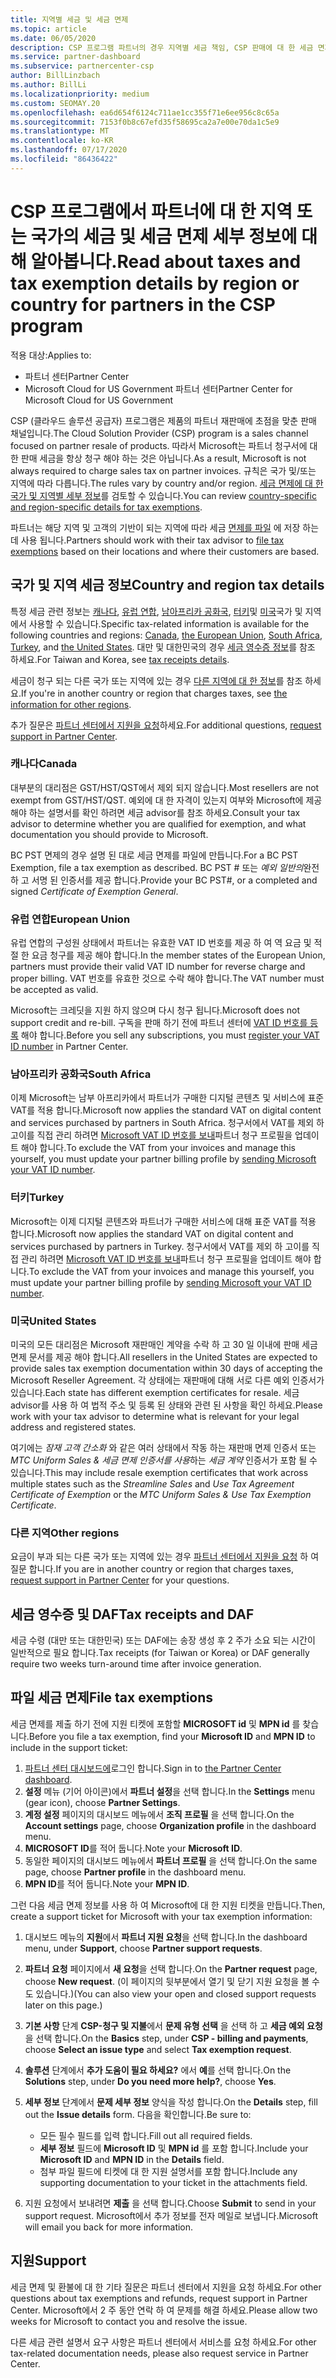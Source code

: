 ```yaml
---
title: 지역별 세금 및 세금 면제
ms.topic: article
ms.date: 06/05/2020
description: CSP 프로그램 파트너의 경우 지역별 세금 책임, CSP 판매에 대 한 세금 면제를 제출 하는 방법 및 세금 질문에 대 한 지원을 받는 방법에 대해 알아보세요.
ms.service: partner-dashboard
ms.subservice: partnercenter-csp
author: BillLinzbach
ms.author: BillLi
ms.localizationpriority: medium
ms.custom: SEOMAY.20
ms.openlocfilehash: ea6d654f6124c711ae1cc355f71e6ee956c8c65a
ms.sourcegitcommit: 7153f0b8c67efd35f58695ca2a7e00e70da1c5e9
ms.translationtype: MT
ms.contentlocale: ko-KR
ms.lasthandoff: 07/17/2020
ms.locfileid: "86436422"
---
```

# <a name="read-about-taxes-and-tax-exemption-details-by-region-or-country-for-partners-in-the-csp-program"></a><span data-ttu-id="af7b8-103">CSP 프로그램에서 파트너에 대 한 지역 또는 국가의 세금 및 세금 면제 세부 정보에 대해 알아봅니다.</span><span class="sxs-lookup"><span data-stu-id="af7b8-103">Read about taxes and tax exemption details by region or country for partners in the CSP program</span></span>

<span data-ttu-id="af7b8-104">적용 대상:</span><span class="sxs-lookup"><span data-stu-id="af7b8-104">Applies to:</span></span>

- <span data-ttu-id="af7b8-105">파트너 센터</span><span class="sxs-lookup"><span data-stu-id="af7b8-105">Partner Center</span></span>
- <span data-ttu-id="af7b8-106">Microsoft Cloud for US Government 파트너 센터</span><span class="sxs-lookup"><span data-stu-id="af7b8-106">Partner Center for Microsoft Cloud for US Government</span></span>

<span data-ttu-id="af7b8-107">CSP (클라우드 솔루션 공급자) 프로그램은 제품의 파트너 재판매에 초점을 맞춘 판매 채널입니다.</span><span class="sxs-lookup"><span data-stu-id="af7b8-107">The Cloud Solution Provider (CSP) program is a sales channel focused on partner resale of products.</span></span> <span data-ttu-id="af7b8-108">따라서 Microsoft는 파트너 청구서에 대 한 판매 세금을 항상 청구 해야 하는 것은 아닙니다.</span><span class="sxs-lookup"><span data-stu-id="af7b8-108">As a result, Microsoft is not always required to charge sales tax on partner invoices.</span></span> <span data-ttu-id="af7b8-109">규칙은 국가 및/또는 지역에 따라 다릅니다.</span><span class="sxs-lookup"><span data-stu-id="af7b8-109">The rules vary by country and/or region.</span></span> <span data-ttu-id="af7b8-110">[세금 면제에 대 한 국가 및 지역별 세부 정보](#country-and-region-tax-details)를 검토할 수 있습니다.</span><span class="sxs-lookup"><span data-stu-id="af7b8-110">You can review [country-specific and region-specific details for tax exemptions](#country-and-region-tax-details).</span></span>

<span data-ttu-id="af7b8-111">파트너는 해당 지역 및 고객의 기반이 되는 지역에 따라 세금 [면제를 파일](#file-tax-exemptions) 에 저장 하는 데 사용 됩니다.</span><span class="sxs-lookup"><span data-stu-id="af7b8-111">Partners should work with their tax advisor to [file tax exemptions](#file-tax-exemptions) based on their locations and where their customers are based.</span></span>

## <a name="country-and-region-tax-details"></a><span data-ttu-id="af7b8-112">국가 및 지역 세금 정보</span><span class="sxs-lookup"><span data-stu-id="af7b8-112">Country and region tax details</span></span>

<span data-ttu-id="af7b8-113">특정 세금 관련 정보는 [캐나다](#canada), [유럽 연합](#european-union), [남아프리카 공화국](#south-africa), [터키](#turkey)및 [미국](#united-states)국가 및 지역에서 사용할 수 있습니다.</span><span class="sxs-lookup"><span data-stu-id="af7b8-113">Specific tax-related information is available for the following countries and regions: [Canada](#canada), [the European Union](#european-union), [South Africa](#south-africa), [Turkey](#turkey), and [the United States](#united-states).</span></span> <span data-ttu-id="af7b8-114">대만 및 대한민국의 경우 [세금 영수증 정보](#tax-receipts-and-daf)를 참조 하세요.</span><span class="sxs-lookup"><span data-stu-id="af7b8-114">For Taiwan and Korea, see [tax receipts details](#tax-receipts-and-daf).</span></span>

<span data-ttu-id="af7b8-115">세금이 청구 되는 다른 국가 또는 지역에 있는 경우 [다른 지역에 대 한 정보](#other-regions)를 참조 하세요.</span><span class="sxs-lookup"><span data-stu-id="af7b8-115">If you're in another country or region that charges taxes, see [the information for other regions](#other-regions).</span></span>

<span data-ttu-id="af7b8-116">추가 질문은 [파트너 센터에서 지원을 요청](#support)하세요.</span><span class="sxs-lookup"><span data-stu-id="af7b8-116">For additional questions, [request support in Partner Center](#support).</span></span>

### <a name="canada"></a><span data-ttu-id="af7b8-117">캐나다</span><span class="sxs-lookup"><span data-stu-id="af7b8-117">Canada</span></span>

<span data-ttu-id="af7b8-118">대부분의 대리점은 GST/HST/QST에서 제외 되지 않습니다.</span><span class="sxs-lookup"><span data-stu-id="af7b8-118">Most resellers are not exempt from GST/HST/QST.</span></span> <span data-ttu-id="af7b8-119">예외에 대 한 자격이 있는지 여부와 Microsoft에 제공 해야 하는 설명서를 확인 하려면 세금 advisor를 참조 하세요.</span><span class="sxs-lookup"><span data-stu-id="af7b8-119">Consult your tax advisor to determine whether you are qualified for exemption, and what documentation you should provide to Microsoft.</span></span>

<span data-ttu-id="af7b8-120">BC PST 면제의 경우 설명 된 대로 세금 면제를 파일에 만듭니다.</span><span class="sxs-lookup"><span data-stu-id="af7b8-120">For a BC PST Exemption, file a tax exemption as described.</span></span> <span data-ttu-id="af7b8-121">BC PST # 또는 *예외 일반의*완전 하 고 서명 된 인증서를 제공 합니다.</span><span class="sxs-lookup"><span data-stu-id="af7b8-121">Provide your BC PST#, or a completed and signed *Certificate of Exemption General*.</span></span>

### <a name="european-union"></a><span data-ttu-id="af7b8-122">유럽 연합</span><span class="sxs-lookup"><span data-stu-id="af7b8-122">European Union</span></span>

<span data-ttu-id="af7b8-123">유럽 연합의 구성원 상태에서 파트너는 유효한 VAT ID 번호를 제공 하 여 역 요금 및 적절 한 요금 청구를 제공 해야 합니다.</span><span class="sxs-lookup"><span data-stu-id="af7b8-123">In the member states of the European Union, partners must provide their valid VAT ID number for reverse charge and proper billing.</span></span> <span data-ttu-id="af7b8-124">VAT 번호를 유효한 것으로 수락 해야 합니다.</span><span class="sxs-lookup"><span data-stu-id="af7b8-124">The VAT number must be accepted as valid.</span></span>

<span data-ttu-id="af7b8-125">Microsoft는 크레딧을 지원 하지 않으며 다시 청구 됩니다.</span><span class="sxs-lookup"><span data-stu-id="af7b8-125">Microsoft does not support credit and re-bill.</span></span> <span data-ttu-id="af7b8-126">구독을 판매 하기 전에 파트너 센터에 [VAT ID 번호를 등록](organization-tax-info.md) 해야 합니다.</span><span class="sxs-lookup"><span data-stu-id="af7b8-126">Before you sell any subscriptions, you must [register your VAT ID number](organization-tax-info.md) in Partner Center.</span></span>

### <a name="south-africa"></a><span data-ttu-id="af7b8-127">남아프리카 공화국</span><span class="sxs-lookup"><span data-stu-id="af7b8-127">South Africa</span></span>

<span data-ttu-id="af7b8-128">이제 Microsoft는 남부 아프리카에서 파트너가 구매한 디지털 콘텐츠 및 서비스에 표준 VAT를 적용 합니다.</span><span class="sxs-lookup"><span data-stu-id="af7b8-128">Microsoft now applies the standard VAT on digital content and services purchased by partners in South Africa.</span></span> <span data-ttu-id="af7b8-129">청구서에서 VAT를 제외 하 고이를 직접 관리 하려면 [Microsoft VAT ID 번호를 보내](organization-tax-info.md)파트너 청구 프로필을 업데이트 해야 합니다.</span><span class="sxs-lookup"><span data-stu-id="af7b8-129">To exclude the VAT from your invoices and manage this yourself, you must update your partner billing profile by [sending Microsoft your VAT ID number](organization-tax-info.md).</span></span>

### <a name="turkey"></a><span data-ttu-id="af7b8-130">터키</span><span class="sxs-lookup"><span data-stu-id="af7b8-130">Turkey</span></span>

<span data-ttu-id="af7b8-131">Microsoft는 이제 디지털 콘텐츠와 파트너가 구매한 서비스에 대해 표준 VAT를 적용 합니다.</span><span class="sxs-lookup"><span data-stu-id="af7b8-131">Microsoft now applies the standard VAT on digital content and services purchased by partners in Turkey.</span></span> <span data-ttu-id="af7b8-132">청구서에서 VAT를 제외 하 고이를 직접 관리 하려면 [Microsoft VAT ID 번호를 보내](organization-tax-info.md)파트너 청구 프로필을 업데이트 해야 합니다.</span><span class="sxs-lookup"><span data-stu-id="af7b8-132">To exclude the VAT from your invoices and manage this yourself, you must update your partner billing profile by [sending Microsoft your VAT ID number](organization-tax-info.md).</span></span>

### <a name="united-states"></a><span data-ttu-id="af7b8-133">미국</span><span class="sxs-lookup"><span data-stu-id="af7b8-133">United States</span></span>

<span data-ttu-id="af7b8-134">미국의 모든 대리점은 Microsoft 재판매인 계약을 수락 하 고 30 일 이내에 판매 세금 면제 문서를 제공 해야 합니다.</span><span class="sxs-lookup"><span data-stu-id="af7b8-134">All resellers in the United States are expected to provide sales tax exemption documentation within 30 days of accepting the Microsoft Reseller Agreement.</span></span> <span data-ttu-id="af7b8-135">각 상태에는 재판매에 대해 서로 다른 예외 인증서가 있습니다.</span><span class="sxs-lookup"><span data-stu-id="af7b8-135">Each state has different exemption certificates for resale.</span></span> <span data-ttu-id="af7b8-136">세금 advisor를 사용 하 여 법적 주소 및 등록 된 상태와 관련 된 사항을 확인 하세요.</span><span class="sxs-lookup"><span data-stu-id="af7b8-136">Please work with your tax advisor to determine what is relevant for your legal address and registered states.</span></span>

<span data-ttu-id="af7b8-137">여기에는 *잠재 고객 간소화* 와 같은 여러 상태에서 작동 하는 재판매 면제 인증서 또는 *MTC Uniform Sales & 세금 면제 인증서를 사용*하는 *세금 계약* 인증서가 포함 될 수 있습니다.</span><span class="sxs-lookup"><span data-stu-id="af7b8-137">This may include resale exemption certificates that work across multiple states such as the *Streamline Sales* and *Use Tax Agreement Certificate of Exemption* or the *MTC Uniform Sales & Use Tax Exemption Certificate*.</span></span>

### <a name="other-regions"></a><span data-ttu-id="af7b8-138">다른 지역</span><span class="sxs-lookup"><span data-stu-id="af7b8-138">Other regions</span></span>

<span data-ttu-id="af7b8-139">요금이 부과 되는 다른 국가 또는 지역에 있는 경우 [파트너 센터에서 지원을 요청](#support) 하 여 질문 합니다.</span><span class="sxs-lookup"><span data-stu-id="af7b8-139">If you are in another country or region that charges taxes, [request support in Partner Center](#support) for your questions.</span></span>

## <a name="tax-receipts-and-daf"></a><span data-ttu-id="af7b8-140">세금 영수증 및 DAF</span><span class="sxs-lookup"><span data-stu-id="af7b8-140">Tax receipts and DAF</span></span>

<span data-ttu-id="af7b8-141">세금 수령 (대만 또는 대한민국) 또는 DAF에는 송장 생성 후 2 주가 소요 되는 시간이 일반적으로 필요 합니다.</span><span class="sxs-lookup"><span data-stu-id="af7b8-141">Tax receipts (for Taiwan or Korea) or DAF generally require two weeks turn-around time after invoice generation.</span></span>

## <a name="file-tax-exemptions"></a><span data-ttu-id="af7b8-142">파일 세금 면제</span><span class="sxs-lookup"><span data-stu-id="af7b8-142">File tax exemptions</span></span>

<span data-ttu-id="af7b8-143">세금 면제를 제출 하기 전에 지원 티켓에 포함할 **MICROSOFT id** 및 **MPN id** 를 찾습니다.</span><span class="sxs-lookup"><span data-stu-id="af7b8-143">Before you file a tax exemption, find your **Microsoft ID** and **MPN ID** to include in the support ticket:</span></span>

1. <span data-ttu-id="af7b8-144">[파트너 센터 대시보드에](https://partner.microsoft.com/dashboard/)로그인 합니다.</span><span class="sxs-lookup"><span data-stu-id="af7b8-144">Sign in to [the Partner Center dashboard](https://partner.microsoft.com/dashboard/).</span></span>
2. <span data-ttu-id="af7b8-145">**설정** 메뉴 (기어 아이콘)에서 **파트너 설정**을 선택 합니다.</span><span class="sxs-lookup"><span data-stu-id="af7b8-145">In the **Settings** menu (gear icon), choose **Partner Settings**.</span></span>
3. <span data-ttu-id="af7b8-146">**계정 설정** 페이지의 대시보드 메뉴에서 **조직 프로필** 을 선택 합니다.</span><span class="sxs-lookup"><span data-stu-id="af7b8-146">On the **Account settings** page, choose **Organization profile** in the dashboard menu.</span></span>
4. <span data-ttu-id="af7b8-147">**MICROSOFT ID**를 적어 둡니다.</span><span class="sxs-lookup"><span data-stu-id="af7b8-147">Note your **Microsoft ID**.</span></span>
5. <span data-ttu-id="af7b8-148">동일한 페이지의 대시보드 메뉴에서 **파트너 프로필** 을 선택 합니다.</span><span class="sxs-lookup"><span data-stu-id="af7b8-148">On the same page, choose **Partner profile** in the dashboard menu.</span></span>
6. <span data-ttu-id="af7b8-149">**MPN ID**를 적어 둡니다.</span><span class="sxs-lookup"><span data-stu-id="af7b8-149">Note your **MPN ID**.</span></span>

<span data-ttu-id="af7b8-150">그런 다음 세금 면제 정보를 사용 하 여 Microsoft에 대 한 지원 티켓을 만듭니다.</span><span class="sxs-lookup"><span data-stu-id="af7b8-150">Then, create a support ticket for Microsoft with your tax exemption information:</span></span>

1. <span data-ttu-id="af7b8-151">대시보드 메뉴의 **지원**에서 **파트너 지원 요청**을 선택 합니다.</span><span class="sxs-lookup"><span data-stu-id="af7b8-151">In the dashboard menu, under **Support**, choose **Partner support requests**.</span></span>
2. <span data-ttu-id="af7b8-152">**파트너 요청** 페이지에서 **새 요청**을 선택 합니다.</span><span class="sxs-lookup"><span data-stu-id="af7b8-152">On the **Partner request** page, choose **New request**.</span></span> <span data-ttu-id="af7b8-153">(이 페이지의 뒷부분에서 열기 및 닫기 지원 요청을 볼 수도 있습니다.)</span><span class="sxs-lookup"><span data-stu-id="af7b8-153">(You can also view your open and closed support requests later on this page.)</span></span>
3. <span data-ttu-id="af7b8-154">**기본 사항** 단계 **CSP-청구 및 지불**에서 **문제 유형 선택** 을 선택 하 고 **세금 예외 요청**을 선택 합니다.</span><span class="sxs-lookup"><span data-stu-id="af7b8-154">On the **Basics** step, under **CSP - billing and payments**, choose **Select an issue type** and select **Tax exemption request**.</span></span>
4. <span data-ttu-id="af7b8-155">**솔루션** 단계에서 **추가 도움이 필요 하세요?** 에서 **예**를 선택 합니다.</span><span class="sxs-lookup"><span data-stu-id="af7b8-155">On the **Solutions** step, under **Do you need more help?**, choose **Yes**.</span></span>
5. <span data-ttu-id="af7b8-156">**세부 정보** 단계에서 **문제 세부 정보** 양식을 작성 합니다.</span><span class="sxs-lookup"><span data-stu-id="af7b8-156">On the **Details** step, fill out the **Issue details** form.</span></span> <span data-ttu-id="af7b8-157">다음을 확인합니다.</span><span class="sxs-lookup"><span data-stu-id="af7b8-157">Be sure to:</span></span>

    - <span data-ttu-id="af7b8-158">모든 필수 필드를 입력 합니다.</span><span class="sxs-lookup"><span data-stu-id="af7b8-158">Fill out all required fields.</span></span>
    - <span data-ttu-id="af7b8-159">**세부 정보** 필드에 **Microsoft ID** 및 **MPN id** 를 포함 합니다.</span><span class="sxs-lookup"><span data-stu-id="af7b8-159">Include your **Microsoft ID** and **MPN ID** in the **Details** field.</span></span>
    - <span data-ttu-id="af7b8-160">첨부 파일 필드에 티켓에 대 한 지원 설명서를 포함 합니다.</span><span class="sxs-lookup"><span data-stu-id="af7b8-160">Include any supporting documentation to your ticket in the attachments field.</span></span>

6. <span data-ttu-id="af7b8-161">지원 요청에서 보내려면 **제출** 을 선택 합니다.</span><span class="sxs-lookup"><span data-stu-id="af7b8-161">Choose **Submit** to send in your support request.</span></span> <span data-ttu-id="af7b8-162">Microsoft에서 추가 정보를 전자 메일로 보냅니다.</span><span class="sxs-lookup"><span data-stu-id="af7b8-162">Microsoft will email you back for more information.</span></span>

## <a name="support"></a><span data-ttu-id="af7b8-163">지원</span><span class="sxs-lookup"><span data-stu-id="af7b8-163">Support</span></span>

<span data-ttu-id="af7b8-164">세금 면제 및 환불에 대 한 기타 질문은 파트너 센터에서 지원을 요청 하세요.</span><span class="sxs-lookup"><span data-stu-id="af7b8-164">For other questions about tax exemptions and refunds, request support in Partner Center.</span></span> <span data-ttu-id="af7b8-165">Microsoft에서 2 주 동안 연락 하 여 문제를 해결 하세요.</span><span class="sxs-lookup"><span data-stu-id="af7b8-165">Please allow two weeks for Microsoft to contact you and resolve the issue.</span></span>

<span data-ttu-id="af7b8-166">다른 세금 관련 설명서 요구 사항은 파트너 센터에서 서비스를 요청 하세요.</span><span class="sxs-lookup"><span data-stu-id="af7b8-166">For other tax-related documentation needs, please also request service in Partner Center.</span></span>
